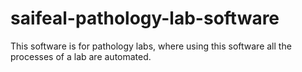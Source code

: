 # saifeal-pathology-lab-software
This software is for pathology labs, where using this software all the processes of a lab are automated.
